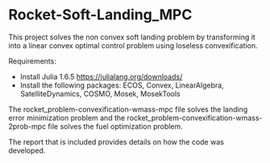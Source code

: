 # Rocket-Soft-Landing_MPC

This project solves the non convex soft landing problem by transforming it into a linear convex optimal control problem using loseless convexification. 

Requirements: 
- Install Julia 1.6.5 https://julialang.org/downloads/
- Install the following packages: ECOS, Convex, LinearAlgebra, SatelliteDynamics, COSMO, Mosek, MosekTools

The rocket_problem-convexification-wmass-mpc file solves the landing error minimization problem and the rocket_problem-convexification-wmass-2prob-mpc file solves the fuel optimization problem. 

The report that is included provides details on how the code was developed. 
